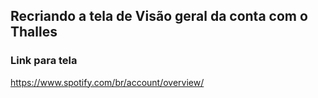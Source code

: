 ## Recriando a tela de Visão geral da conta com o Thalles

### Link para tela

https://www.spotify.com/br/account/overview/
